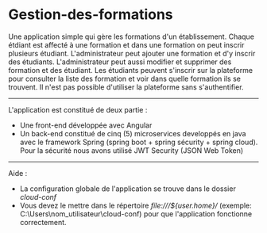 # Gestion-des-formations
Une application simple qui gère les formations d'un établissement.
Chaque étdiant est affecté à une formation et dans une formation on peut inscrir plusieurs étudiant.
L'administrateur peut ajouter une formation et d'y inscrir des étudiants. L'administrateur peut aussi modifier et supprimer des formation et des étudiant.
Les étudiants peuvent s'inscrir sur la plateforme pour consulter la liste des formation et voir dans quelle formation ils se trouvent.
Il n'est pas possible d'utiliser la plateforme sans s'authentifier.
******************
L'application est constitué de deux partie : 
  - Une front-end développée avec Angular
  - Un back-end constitué de cinq (5) microservices developpés en java avec le framework Spring (spring boot + spring sécurity + spring cloud). Pour la sécurité nous avons utilisé JWT Security (JSON Web Token)
******************
Aide :
  - La configuration globale de l'application se trouve dans le dossier *cloud-conf*
  - Vous devez le mettre dans le répertoire *file:///${user.home}/*  (exemple:  C:\Users\nom_utilisateur\cloud-conf) pour que l'application fonctionne correctement.
